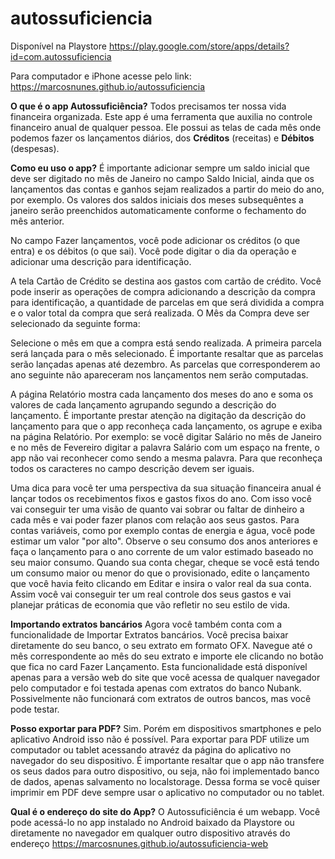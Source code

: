 # autossuficiencia

Disponível na Playstore
https://play.google.com/store/apps/details?id=com.autossuficiencia

Para computador e iPhone acesse pelo link:
https://marcosnunes.github.io/autossuficiencia

<b>O que é o app Autossuficiência?</b>
Todos precisamos ter nossa vida financeira organizada.
Este app é uma ferramenta que auxilia no controle financeiro anual de qualquer pessoa.
  Ele possui as telas de cada mês onde podemos fazer os lançamentos diários,
  dos <b>Créditos</b> (receitas) e <b>Débitos</b> (despesas).</br>

<b>Como eu uso o app?</b>
É importante adicionar sempre um saldo inicial que deve ser digitado no mês de Janeiro
  no campo Saldo Inicial, ainda que os lançamentos das contas e ganhos sejam
  realizados a partir do meio do ano, por exemplo. Os valores dos saldos iniciais dos meses subsequêntes
  a janeiro serão preenchidos automaticamente conforme o fechamento do mês anterior.</br>

No campo Fazer lançamentos, você pode adicionar os créditos (o que entra) e os débitos
  (o que sai). Você pode digitar o dia da operação e adicionar uma descrição para identificação.</br>

A tela Cartão de Crédito se destina aos gastos com cartão de crédito.
Você pode inserir as operações de compra adicionando a descrição da compra para identificação,
  a quantidade de parcelas em que será dividida a compra e o valor total da compra que será
  realizada. O Mês da Compra deve ser selecionado da seguinte forma:</br>

Selecione o mês em que a compra está sendo realizada. A primeira parcela será lançada para o mês selecionado.
  É importante resaltar que as parcelas serão lançadas apenas até dezembro. As parcelas que corresponderem ao ano
  seguinte não apareceram nos lançamentos nem serão computadas.</br>

A página Relatório mostra cada lançamento dos meses do ano e soma os valores de cada lançamento
  agrupando segundo a descrição do lançamento. É importante prestar atenção na digitação da descrição
  do lançamento para que o app reconheça cada lançamento, os agrupe e exiba na página Relatório. Por exemplo:
  se você digitar Salário no mês de Janeiro e no mês de Fevereiro digitar a palavra Salário com um espaço
  na frente, o app não vai reconhecer como sendo a mesma palavra. Para que reconheça todos os caracteres no
  campo descrição devem ser iguais.</br>

Uma dica para você ter uma perspectiva da sua situação financeira anual é lançar todos os recebimentos fixos e
  gastos fixos do ano. Com isso você vai conseguir ter uma visão de quanto vai sobrar ou faltar de dinheiro a cada
  mês e vai poder fazer planos com relação aos seus gastos. Para contas variáveis, como por exemplo contas de
  energia e água, você pode estimar um valor "por alto". Observe o seu consumo dos anos anteriores e faça o lançamento 
  para o ano corrente de um valor estimado baseado no seu maior consumo. Quando sua conta chegar, cheque se você está 
  tendo um consumo maior ou menor do que o provisionado, edite o lançamento que você havia feito clicando em Editar
  e insira o valor real da sua conta. Assim você vai conseguir ter um real controle dos seus gastos e vai planejar
  práticas de economia que vão refletir no seu estilo de vida.</br>


<b>Importando extratos bancários</b>
Agora você também conta com a funcionalidade de Importar Extratos bancários. Você precisa baixar diretamente 
  do seu banco, o seu extrato em formato OFX. Navegue até o mês correspondente ao mês do seu extrato e importe ele clicando 
  no botão que fica no card Fazer Lançamento. Esta funcionalidade está disponível apenas para a versão web do site 
  que você acessa de qualquer navegador pelo computador e foi testada apenas com extratos do banco Nubank. Possivelmente 
  não funcionará com extratos de outros bancos, mas você pode testar.</br>


<b>Posso exportar para PDF?</b>
Sim. Porém em dispositivos smartphones e pelo aplicativo Android isso não é possível. Para exportar para PDF
  utilize um computador ou tablet acessando atravéz da página do aplicativo no navegador do seu dispositivo. É importante
  resaltar que o app não transfere os seus dados para outro dispositivo, ou seja, não foi implementado banco de dados, apenas
  salvamento no localstorage. Dessa forma se você quiser imprimir em PDF deve sempre usar o aplicativo no computador ou no
  tablet.</br>

<b>Qual é o endereço do site do App?</b>
O Autossuficiência é um webapp. Você pode acessá-lo no app instalado no Android baixado da Playstore ou
  diretamente no navegador em qualquer outro dispositivo através do endereço
  https://marcosnunes.github.io/autossuficiencia-web


